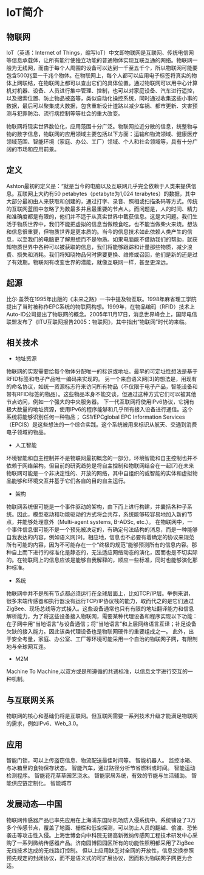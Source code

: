 # IoT简介

## 物联网

IoT（英语：Internet of Things，缩写IoT）中文即物联网是互联网、传统电信网等信息承载体，让所有能行使独立功能的普通物体实现互联互通的网络。物联网一般为无线网，而由于每个人周围的设备可以达到一千至五千个，所以物联网可能要包含500兆至一千兆个物体。在物联网上，每个人都可以应用电子标签将真实的物体上网联结，在物联网上都可以查出它们的具体位置。通过物联网可以用中心计算机对机器、设备、人员进行集中管理、控制，也可以对家庭设备、汽车进行遥控，以及搜索位置、防止物品被盗等，类似自动化操控系统，同时通过收集这些小事的数据，最后可以聚集成大数据，包含重新设计道路以减少车祸、都市更新、灾害预测与犯罪防治、流行病控制等等社会的重大改变。

物联网将现实世界数位化，应用范围十分广泛。物联网拉近分散的信息，统整物与物的数字信息，物联网的应用领域主要包括以下方面：运输和物流领域、健康医疗领域范围、智能环境（家庭、办公、工厂）领域、个人和社会领域等，具有十分广阔的市场和应用前景。

## 定义

Ashton最初的定义是：“就是当今的电脑以及互联网几乎完全依赖于人类来提供信息。互联网上大约有50 petabytes（petabyte为1,024 terabytes）的数据，其中大部分最初由人来获取和创建的，通过打字、录音、照相或扫描条码等方式。传统的互联网蓝图中忽略了为数最多并且最重要的节点人。而问题是，人的时间、精力和准确度都是有限的，他们并不适于从真实世界中截获信息。这是大问题。我们生活于物质世界中，我们不能把虚拟的信息当做粮食吃，也不能当做柴火来烧。想法和信息很重要，但物质世界是更本质的。当今的信息技术如此依赖人类产生的信息，以至我们的电脑更了解思想而不是物质。如果电脑能不借助我们的帮助，就获知物质世界中各种可以被获取的信息，我们将能够跟踪和计量那些物质，减少浪费、损失和消耗。我们将知晓物品何时需要更换、维修或召回，他们是新的还是过了有效期。物联网有改变世界的潜能，就像互联网一样，甚至更深远。

## 起源

比尔·盖茨在1995年出版的《未来之路》一书中提及物互联。1998年麻省理工学院提出了当时被称作EPC系统的物联网构想。1999年，在物品编码（RFID）技术上Auto-ID公司提出了物联网的概念。2005年11月17日，消息世界峰会上，国际电信联盟发布了《ITU互联网报告2005：物联网》，其中指出“物联网”时代的来临。

## 相关技术

- 地址资源

物联网的实现需要给每个物体分配唯一的标识或地址。最早的可定址性想法是基于RFID标签和电子产品唯一编码来实现的。
另一个来自语义网[3]的想法是，用现有的命名协议，如统一资源标志符来访问所有物品（不仅限于电子产品，智能设备和带有RFID标签的物品）。这些物品本身不能交谈，但通过这种方式它们可以被其他节点访问，例如一个强大的中央服务器。
下一代互联网将使用IPv6协议，它拥有极大数量的地址资源，使用IPv6的程序能够和几乎所有接入设备进行通信。这个系统将能够识别任何一种物品；
GS1/EPCglobal EPC Information Services（EPCIS）是这些想法的一个综合实践。这个系统被用来标识从航天、交通到消费电子领域的物品。

- 人工智能

环境智能和自主控制并不是物联网最初概念的一部分。环境智能和自主控制也并不依赖于网络架构。但目前的研究趋势是将自主控制和物联网结合在一起[7]在未来物联网可能是一个非决定性的、开放的网络，其中自组织的或智能的实体和虚拟物品能够和环境交互并基于它们各自的目的自主运行。

- 架构

物联网系统很可能是一个事件驱动的架构，由下而上进行构建，并囊括各种子系统。因此，模型驱动和功能驱动的方式将会共存，系统能够较容易地加入新的节点，并能够处理意外（Multi-agent systems, B-ADSc, etc.）。
在物联网中，一个事件信息很可能不是一个预先被决定的，有确定句法结构的消息，而是一种能够自我表达的内容，例如语义网[9]。相应地，信息也不必要有着确定的协议来规范所有可能的内容，因为不可能存在一个“终极的规范”能够预测所有的信息内容。那种自上而下进行的标准化是静态的，无法适应网络动态的演化，因而也是不切实际的。在物联网上的信息应该是能够自我解释的，顺应一些标准，同时也能够演化那种标准。

- 系统

物联网中并不是所有节点都必须运行在全球层面上，比如TCP/IP层。举例来讲，很多末端传感器和执行器没有运行TCP/IP协议栈的能力，取而代之的是它们通过ZigBee、现场总线等方式接入。这些设备通常也只有有限的地址翻译能力和信息解析能力，为了将这些设备接入物联网，需要某种代理设备和程序实现以下功能：在子网中用“当地语言”与设备通信；将“当地语言”和上层网络语言互译；补足设备欠缺的接入能力。因此该类代理设备也是物联网硬件的重要组成之一。
此外，出于安全考量，家庭、办公室、工厂等环境可能采用一个自治的物联网子网，有限制地与全球网互连。

- M2M

Machine To Machine,以双方或是所遵循的共通标准，以信息文字进行交互的一种机制。

## 与互联网关系

物联网的核心和基础仍将是互联网。但互联网需要一系列技术升级才能满足物联网的需求，例如IPv6、Web_3.0。

## 应用

智能门锁，可以上传盗窃信息、物流配送最佳时间等。
智能机器人。
监控冰箱、与冰箱里的食物保存状态。
智能汽车，通过路径分析节省燃料或时间。
智能运动检测程序。
智能花花草草园艺浇水。
智能家居系统，有效的节能与生活辅助。
智能供应链定制化。
智能城市

## 发展动态—中国

物联网传感器产品已率先应用在上海浦东国际机场防入侵系统中。系统铺设了3万多个传感节点，覆盖了地面、栅栏和低空探测，可以防止人员的翻越、偷渡、恐怖袭击等攻击性入侵。上海世博会向中科院无锡高新微纳传感网工程技术研发中心采购了一系列微纳传感器产品。济南园博园园区所有的功能性照明都采用了ZigBee无线技术达成的无线路灯控制。
但以上应用缺乏对全网的开放性，信息交换参照预先规定的封闭协议，而不是语义式的可扩展协议，因而称为物联网子网更为合适。
